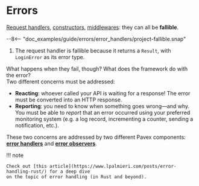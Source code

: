 # Errors

[Request handlers](../routing/request_handlers.md), 
[constructors](../dependency_injection/core_concepts/constructors.md), [middlewares](../middleware/index.md): 
they can all be **fallible**.  

--8<-- "doc_examples/guide/errors/error_handlers/project-fallible.snap"

1. The request handler is fallible because it returns a `Result`, with `LoginError` as its error type.

What happens when they fail, though? What does the framework do with the error?  
Two different concerns must be addressed:

- **Reacting**: whoever called your API is waiting for a response! The error must be converted into an HTTP response.
- **Reporting**: you need to know when something goes wrong—and why.  
  You must be able to _report_ that an error occurred using your preferred monitoring system (e.g. 
  a log record, incrementing a counter, sending a notification, etc.).

These two concerns are addressed by two different Pavex components: [**error handlers**](error_handlers.md) 
and [**error observers**](error_observers.md).

!!! note

    Check out [this article](https://www.lpalmieri.com/posts/error-handling-rust/) for a deep dive 
    on the topic of error handling (in Rust and beyond).
